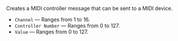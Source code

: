 Creates a MIDI controller message that can be sent to a MIDI device.

   - `Channel` — Ranges from 1 to 16. 
   - `Controller Number` — Ranges from 0 to 127. 
   - `Value` — Ranges from 0 to 127. 
